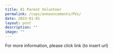 ```yaml
---
title: 01 Parent Volunteer
permalink: /cvps/announcements/PVs/
date: 2023-01-01
layout: post
description: ""
image: ""
---
```


For more information, please click link (to insert url)
